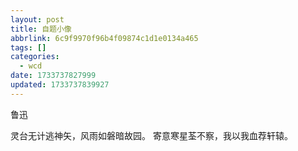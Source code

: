 ```yaml
---
layout: post
title: 自题小像
abbrlink: 6c9f9970f96b4f09874c1d1e0134a465
tags: []
categories:
  - wcd
date: 1733737827999
updated: 1733737839927
---
```


鲁迅

灵台无计逃神矢，风雨如磐暗故园。
寄意寒星荃不察，我以我血荐轩辕。
